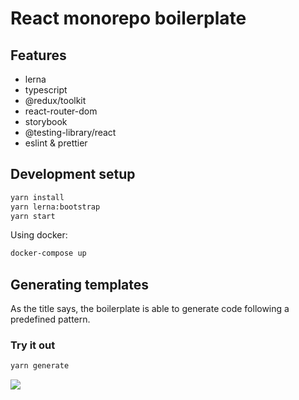 # React monorepo boilerplate

## Features
- lerna
- typescript
- @redux/toolkit
- react-router-dom
- storybook
- @testing-library/react
- eslint & prettier

## Development setup


```sh
yarn install
yarn lerna:bootstrap
yarn start
```

Using docker:

```sh
docker-compose up
```

## Generating templates
As the title says, the boilerplate is able to generate code following a predefined pattern.

### Try it out
```sh
yarn generate
```

![](https://imgur.com/lGZDRPQ.png)
